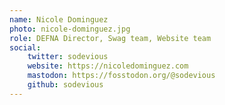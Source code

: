 ```yaml
---
name: Nicole Dominguez
photo: nicole-dominguez.jpg
role: DEFNA Director, Swag team, Website team
social:
    twitter: sodevious
    website: https://nicoledominguez.com
    mastodon: https://fosstodon.org/@sodevious
    github: sodevious
---
```

